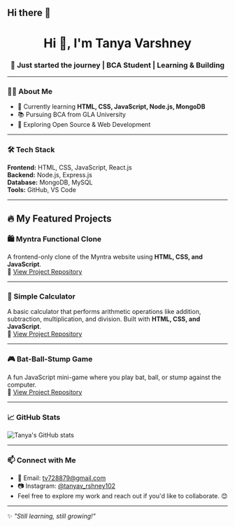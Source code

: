 ## Hi there 👋
<h1 align="center">Hi 👋, I'm Tanya Varshney</h1>
<h3 align="center">🚀 Just started the journey | BCA Student | Learning & Building</h3>

---

### 👩‍💻 About Me

- 🌱 Currently learning **HTML, CSS, JavaScript, Node.js, MongoDB**
- 📚 Pursuing BCA from GLA University
- 🎯 Exploring Open Source & Web Development


---

### 🛠️ Tech Stack

**Frontend:** HTML, CSS, JavaScript, React.js  
**Backend:** Node.js, Express.js  
**Database:** MongoDB, MySQL  
**Tools:** GitHub, VS Code


---
## 🔥 My Featured Projects

### 🛍️ Myntra Functional Clone  
A frontend-only clone of the Myntra website using **HTML, CSS, and JavaScript**.  
📂 [View Project Repository](https://github.com/Tanyav-rshney/myntra-clone)

---

### 🧮 Simple Calculator  
A basic calculator that performs arithmetic operations like addition, subtraction, multiplication, and division. Built with **HTML, CSS, and JavaScript**.  
📂 [View Project Repository](https://github.com/Tanyav-rshney/simple-calculator)

---

### 🎮 Bat-Ball-Stump Game  
A fun JavaScript mini-game where you play bat, ball, or stump against the computer.  
📂 [View Project Repository](https://github.com/Tanyav-rshney/bat-ball-stump-game)

---

### 📈 GitHub Stats

![Tanya's GitHub stats](https://github-readme-stats.vercel.app/api?username=Tanyav-rshney&show_icons=true&theme=tokyonight)

---

### 📫 Connect with Me

- 📧 Email: tv728879@gmail.com  
- 📷 Instagram: [@tanyav_rshney102](https://instagram.com/tanyav_rshney102)
- Feel free to explore my work and reach out if you'd like to collaborate. 😊

---

✨ *"Still learning, still growing!"*

<!--
**Tanyav-rshney/Tanyav-rshney** is a ✨ _special_ ✨ repository because its `README.md` (this file) appears on your GitHub profile.

Here are some ideas to get you started:

- 🔭 I’m currently working on ...
- 🌱 I’m currently learning ...
- 👯 I’m looking to collaborate on ...
- 🤔 I’m looking for help with ...
- 💬 Ask me about ...
- 📫 How to reach me: ...
- 😄 Pronouns: ...
- ⚡ Fun fact: ...
-->
